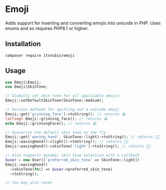 # Emoji

Adds support for inserting and converting emojis into unicode in PHP. Uses enums and so requires PHP8.1 or higher.

## Installation

`composer require itsnubix/emoji`

## Usage

```php
use Emoji\Emoji;
use Emoji\SkinTone;

// Globally set skin tone for all applicable emojis
Emoji::setDefaultSkinTone(SkinTone::medium);

// Various methods for spitting out a unicode emoji
Emoji::get('grinning_face')->toString(); // returns 😀
(string) Emoji::grinning_face(); // returns 😀
echo Emoji::grinningFace(); // returns 😀

// Overwrite the default skin tone on the fly
Emoji::get('waving_hand', SkinTone::light)->toString(); // returns 👋🏻
Emoji::wavingHand()->light()->toString(); // returns 👋🏻
Emoji::wavingHand()->skinTone('light')->toString(); // returns 👋🏻

// Also supports dynamic skin tone selection with a callback
$user = new User(['preferred_skin_tone' => SkinTone::light])
Emoji::wavingHand()
  ->skinTone(fn() => $user->preferred_skin_tone)
  ->toString();

// You may also reset
```
